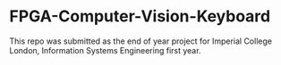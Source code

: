 # FPGA-Computer-Vision-Keyboard
This repo was submitted as the end of year project for Imperial College London, Information Systems Engineering first year.
